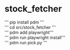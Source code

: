 # stock_fetcher

''' pip install pdm '''  
''' cd src/stock_fetcher '''  
''' pdm add playwright'''  
''' pdm run playwright install'''  
''' pdm run pick.py '''  
